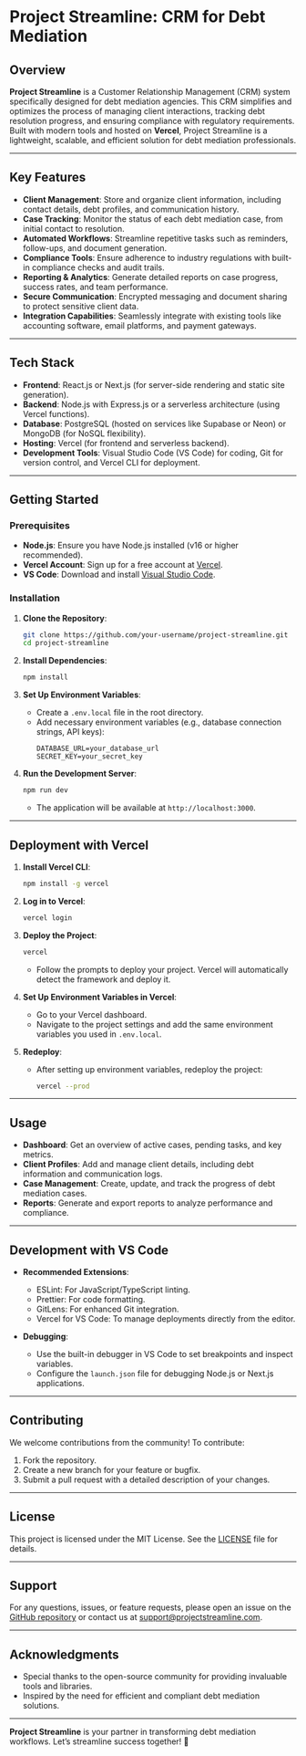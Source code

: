 # Project Streamline: CRM for Debt Mediation

## Overview
**Project Streamline** is a Customer Relationship Management (CRM) system specifically designed for debt mediation agencies. This CRM simplifies and optimizes the process of managing client interactions, tracking debt resolution progress, and ensuring compliance with regulatory requirements. Built with modern tools and hosted on **Vercel**, Project Streamline is a lightweight, scalable, and efficient solution for debt mediation professionals.

---

## Key Features
- **Client Management**: Store and organize client information, including contact details, debt profiles, and communication history.
- **Case Tracking**: Monitor the status of each debt mediation case, from initial contact to resolution.
- **Automated Workflows**: Streamline repetitive tasks such as reminders, follow-ups, and document generation.
- **Compliance Tools**: Ensure adherence to industry regulations with built-in compliance checks and audit trails.
- **Reporting & Analytics**: Generate detailed reports on case progress, success rates, and team performance.
- **Secure Communication**: Encrypted messaging and document sharing to protect sensitive client data.
- **Integration Capabilities**: Seamlessly integrate with existing tools like accounting software, email platforms, and payment gateways.

---

## Tech Stack
- **Frontend**: React.js or Next.js (for server-side rendering and static site generation).
- **Backend**: Node.js with Express.js or a serverless architecture (using Vercel functions).
- **Database**: PostgreSQL (hosted on services like Supabase or Neon) or MongoDB (for NoSQL flexibility).
- **Hosting**: Vercel (for frontend and serverless backend).
- **Development Tools**: Visual Studio Code (VS Code) for coding, Git for version control, and Vercel CLI for deployment.

---

## Getting Started
### Prerequisites
- **Node.js**: Ensure you have Node.js installed (v16 or higher recommended).
- **Vercel Account**: Sign up for a free account at [Vercel](https://vercel.com/).
- **VS Code**: Download and install [Visual Studio Code](https://code.visualstudio.com/).

### Installation
1. **Clone the Repository**:
   ```bash
   git clone https://github.com/your-username/project-streamline.git
   cd project-streamline
   ```

2. **Install Dependencies**:
   ```bash
   npm install
   ```

3. **Set Up Environment Variables**:
   - Create a `.env.local` file in the root directory.
   - Add necessary environment variables (e.g., database connection strings, API keys):
     ```env
     DATABASE_URL=your_database_url
     SECRET_KEY=your_secret_key
     ```

4. **Run the Development Server**:
   ```bash
   npm run dev
   ```
   - The application will be available at `http://localhost:3000`.

---

## Deployment with Vercel
1. **Install Vercel CLI**:
   ```bash
   npm install -g vercel
   ```

2. **Log in to Vercel**:
   ```bash
   vercel login
   ```

3. **Deploy the Project**:
   ```bash
   vercel
   ```
   - Follow the prompts to deploy your project. Vercel will automatically detect the framework and deploy it.

4. **Set Up Environment Variables in Vercel**:
   - Go to your Vercel dashboard.
   - Navigate to the project settings and add the same environment variables you used in `.env.local`.

5. **Redeploy**:
   - After setting up environment variables, redeploy the project:
     ```bash
     vercel --prod
     ```

---

## Usage
- **Dashboard**: Get an overview of active cases, pending tasks, and key metrics.
- **Client Profiles**: Add and manage client details, including debt information and communication logs.
- **Case Management**: Create, update, and track the progress of debt mediation cases.
- **Reports**: Generate and export reports to analyze performance and compliance.

---

## Development with VS Code
- **Recommended Extensions**:
  - ESLint: For JavaScript/TypeScript linting.
  - Prettier: For code formatting.
  - GitLens: For enhanced Git integration.
  - Vercel for VS Code: To manage deployments directly from the editor.

- **Debugging**:
  - Use the built-in debugger in VS Code to set breakpoints and inspect variables.
  - Configure the `launch.json` file for debugging Node.js or Next.js applications.

---

## Contributing
We welcome contributions from the community! To contribute:
1. Fork the repository.
2. Create a new branch for your feature or bugfix.
3. Submit a pull request with a detailed description of your changes.

---

## License
This project is licensed under the MIT License. See the [LICENSE](LICENSE) file for details.

---

## Support
For any questions, issues, or feature requests, please open an issue on the [GitHub repository](https://github.com/your-username/project-streamline/issues) or contact us at support@projectstreamline.com.

---

## Acknowledgments
- Special thanks to the open-source community for providing invaluable tools and libraries.
- Inspired by the need for efficient and compliant debt mediation solutions.

---

**Project Streamline** is your partner in transforming debt mediation workflows. Let’s streamline success together! 🚀
